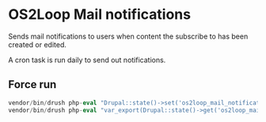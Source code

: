 # OS2Loop Mail notifications

Sends mail notifications to users when content the subscribe to has been created
or edited.

A cron task is run daily to send out notifications.

## Force run

```php
vendor/bin/drush php-eval "Drupal::state()->set('os2loop_mail_notifications', ['last_run_at' => '1970-01-01'] + Drupal::state()->get('os2loop_mail_notifications', []))"
vendor/bin/drush php-eval "var_export(Drupal::state()->get('os2loop_mail_notifications'))"
```
